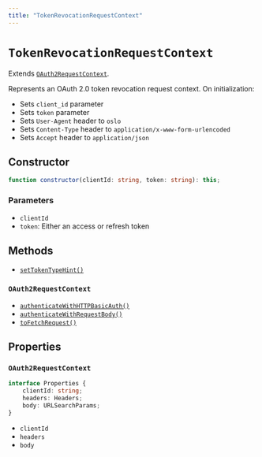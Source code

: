 ```yaml
---
title: "TokenRevocationRequestContext"
---
```


# `TokenRevocationRequestContext`

Extends [`OAuth2RequestContext`](/reference/oauth2/OAuth2RequestContext).

Represents an OAuth 2.0 token revocation request context. On initialization:

- Sets `client_id` parameter
- Sets `token` parameter
- Sets `User-Agent` header to `oslo`
- Sets `Content-Type` header to `application/x-www-form-urlencoded`
- Sets `Accept` header to `application/json`

## Constructor

```ts
function constructor(clientId: string, token: string): this;
```

### Parameters

- `clientId`
- `token`: Either an access or refresh token

## Methods

- [`setTokenTypeHint()`](/reference/oauth2/OAuth2RequestContext/setTokenTypeHint)

### `OAuth2RequestContext`

- [`authenticateWithHTTPBasicAuth()`](/reference/oauth2/OAuth2RequestContext/authenticateWithHTTPBasicAuth)
- [`authenticateWithRequestBody()`](/reference/oauth2/OAuth2RequestContext/authenticateWithRequestBody)
- [`toFetchRequest()`](/reference/oauth2/OAuth2RequestContext/toFetchRequest)

## Properties

### `OAuth2RequestContext`

```ts
interface Properties {
	clientId: string;
	headers: Headers;
	body: URLSearchParams;
}
```

- `clientId`
- `headers`
- `body`
